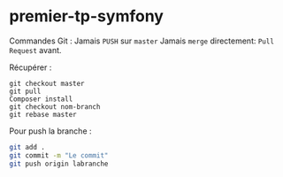 # premier-tp-symfony

Commandes Git :
Jamais `PUSH` sur `master`
Jamais `merge` directement: `Pull Request` avant.

Récupérer :
```
git checkout master
git pull
Composer install
git checkout nom-branch
git rebase master
```

Pour push la branche :

```bash
git add .
git commit -m "Le commit"
git push origin labranche
```

